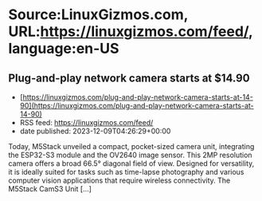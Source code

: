 # Source:LinuxGizmos.com, URL:https://linuxgizmos.com/feed/, language:en-US

## Plug-and-play network camera starts at $14.90
 - [https://linuxgizmos.com/plug-and-play-network-camera-starts-at-14-90](https://linuxgizmos.com/plug-and-play-network-camera-starts-at-14-90)
 - RSS feed: https://linuxgizmos.com/feed/
 - date published: 2023-12-09T04:26:29+00:00

Today, M5Stack unveiled a compact, pocket-sized camera unit, integrating the ESP32-S3 module and the OV2640 image sensor. This 2MP resolution camera offers a broad 66.5&#176; diagonal field of view. Designed for versatility, it is ideally suited for tasks such as time-lapse photography and various computer vision applications that require wireless connectivity. The M5Stack CamS3 Unit [&#8230;]

